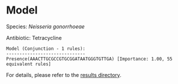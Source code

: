 
# Model

Species: *Neisseria gonorrhoeae*

Antibiotic: Tetracycline

```
Model (Conjunction - 1 rules):
------------------------------
Presence(AAACTTGCGCCGTGCGGATAATGGGTGTTGA) [Importance: 1.00, 55 equivalent rules]

```

For details, please refer to the [results directory](../../../../../results/scm_b/neisseria%20gonorrhoeae/tetracycline/repeat_2/).

